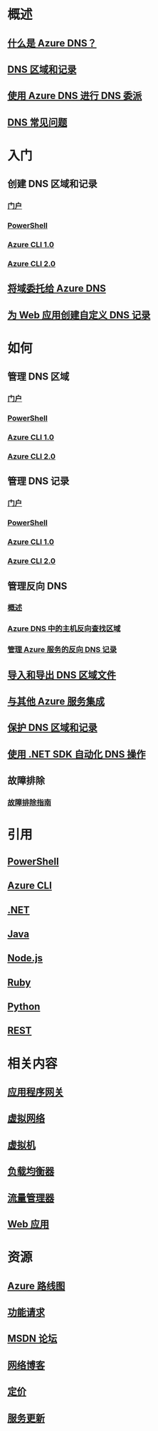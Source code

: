 

# 概述



## [什么是 Azure DNS？](dns-overview.md)


## [DNS 区域和记录](dns-zones-records.md)


## [使用 Azure DNS 进行 DNS 委派](dns-domain-delegation.md)


## [DNS 常见问题](dns-faq.md)



# 入门



## 创建 DNS 区域和记录


### [门户](dns-getstarted-portal.md)


### [PowerShell](dns-getstarted-powershell.md)


### [Azure CLI 1.0](dns-getstarted-cli-nodejs.md)


### [Azure CLI 2.0](dns-getstarted-cli.md)



## [将域委托给 Azure DNS](dns-delegate-domain-azure-dns.md)


## [为 Web 应用创建自定义 DNS 记录](dns-web-sites-custom-domain.md)



# 如何



## 管理 DNS 区域


### [门户](dns-operations-dnszones-portal.md)


### [PowerShell](dns-operations-dnszones.md)


### [Azure CLI 1.0](dns-operations-dnszones-cli-nodejs.md)


### [Azure CLI 2.0](dns-operations-dnszones-cli.md)



## 管理 DNS 记录


### [门户](dns-operations-recordsets-portal.md)


### [PowerShell](dns-operations-recordsets.md)


### [Azure CLI 1.0](dns-operations-recordsets-cli-nodejs.md)


### [Azure CLI 2.0](dns-operations-recordsets-cli.md)



## 管理反向 DNS


### [概述](dns-reverse-dns-overview.md)


### [Azure DNS 中的主机反向查找区域](dns-reverse-dns-hosting.md)


### [管理 Azure 服务的反向 DNS 记录](dns-reverse-dns-for-azure-services.md)



## [导入和导出 DNS 区域文件](dns-import-export.md)


## [与其他 Azure 服务集成](dns-for-azure-services.md)


## [保护 DNS 区域和记录](dns-protect-zones-recordsets.md)


## [使用 .NET SDK 自动化 DNS 操作](dns-sdk.md)



## 故障排除


### [故障排除指南](dns-troubleshoot.md)



# 引用


## [PowerShell](/powershell/module/azurerm.dns)


## [Azure CLI](/cli/azure/network/dns)


## [.NET](/dotnet/api/microsoft.azure.management.dns.models)


## [Java](/java/api/com.microsoft.azure.management.dns)


## [Node.js](http://azure.github.io/azure-sdk-for-node/azure-arm-dns/latest/)


## [Ruby](http://www.rubydoc.info/gems/azure_mgmt_dns/0.8.0)


## [Python](http://azure-sdk-for-python.readthedocs.io/en/latest/sample_azure-mgmt-dns.html)


## [REST](/rest/api/dns/)



# 相关内容


## [应用程序网关](/azure/application-gateway/)


## [虚拟网络](/azure/virtual-network/)


## [虚拟机](/azure/virtual-machines/)


## [负载均衡器](/azure/load-balancer/)


## [流量管理器](/azure/traffic-manager/)


## [Web 应用](/azure/app-service-web/)



# 资源


## [Azure 路线图](https://azure.microsoft.com/roadmap/)


## [功能请求](https://feedback.azure.com/forums/217313-networking/category/77466-domain-name-service-dns-traffic-manager)


## [MSDN 论坛](https://social.msdn.microsoft.com/Forums/en-US/home?forum=WAVirtualMachinesVirtualNetwork)


## [网络博客](http://azure.microsoft.com/blog/topics/networking)


## [定价](https://azure.microsoft.com/pricing/details/dns/)


## [服务更新](https://azure.microsoft.com/updates/?product=dns)
